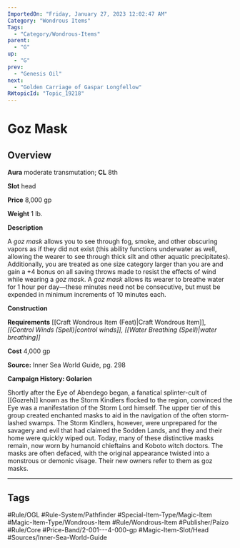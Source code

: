 ```yaml
---
ImportedOn: "Friday, January 27, 2023 12:02:47 AM"
Category: "Wondrous Items"
Tags:
  - "Category/Wondrous-Items"
parent:
  - "G"
up:
  - "G"
prev:
  - "Genesis Oil"
next:
  - "Golden Carriage of Gaspar Longfellow"
RWtopicId: "Topic_19218"
---
```

# Goz Mask
## Overview
**Aura** moderate transmutation; **CL** 8th

**Slot** head

**Price** 8,000 gp

**Weight** 1 lb.

**Description**

A *goz mask* allows you to see through fog, smoke, and other obscuring vapors as if they did not exist (this ability functions underwater as well, allowing the wearer to see through thick silt and other aquatic precipitates). Additionally, you are treated as one size category larger than you are and gain a +4 bonus on all saving throws made to resist the effects of wind while wearing a *goz mask*. A *goz mask* allows its wearer to breathe water for 1 hour per day—these minutes need not be consecutive, but must be expended in minimum increments of 10 minutes each.

**Construction**

**Requirements** [[Craft Wondrous Item (Feat)|Craft Wondrous Item]], *[[Control Winds (Spell)|control winds]], [[Water Breathing (Spell)|water breathing]]*

**Cost** 4,000 gp

**Source:** Inner Sea World Guide, pg. 298

**Campaign History: Golarion**

Shortly after the Eye of Abendego began, a fanatical splinter-cult of [[Gozreh]] known as the Storm Kindlers flocked to the region, convinced the Eye was a manifestation of the Storm Lord himself. The upper tier of this group created enchanted masks to aid in the navigation of the often storm-lashed swamps. The Storm Kindlers, however, were unprepared for the savagery and evil that had claimed the Sodden Lands, and they and their home were quickly wiped out. Today, many of these distinctive masks remain, now worn by humanoid chieftains and Koboto witch doctors. The masks are often defaced, with the original appearance twisted into a monstrous or demonic visage. Their new owners refer to them as goz masks.


---
## Tags
#Rule/OGL #Rule-System/Pathfinder #Special-Item-Type/Magic-Item #Magic-Item-Type/Wondrous-Item #Rule/Wondrous-Item #Publisher/Paizo #Rule/Core #Price-Band/2-001---4-000-gp #Magic-Item-Slot/Head #Sources/Inner-Sea-World-Guide


